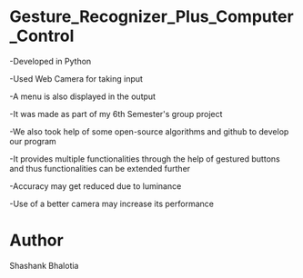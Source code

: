 # Gesture_Recognizer_Plus_Computer_Control

-Developed in Python

-Used Web Camera for taking input

-A menu is also displayed in the output

-It was made as part of my 6th Semester's group project

-We also took help of some open-source algorithms and github to develop our program

-It provides multiple functionalities through the help of gestured buttons and thus functionalities can be extended further

-Accuracy may get reduced due to luminance

-Use of a better camera may increase its performance

# Author 
Shashank Bhalotia
